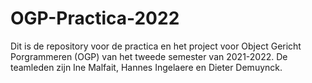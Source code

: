 # OGP-Practica-2022
Dit is de repository voor de practica en het project voor Object Gericht Porgrammeren (OGP) van het tweede semester van 2021-2022. De teamleden zijn Ine Malfait, Hannes Ingelaere en Dieter Demuynck.
